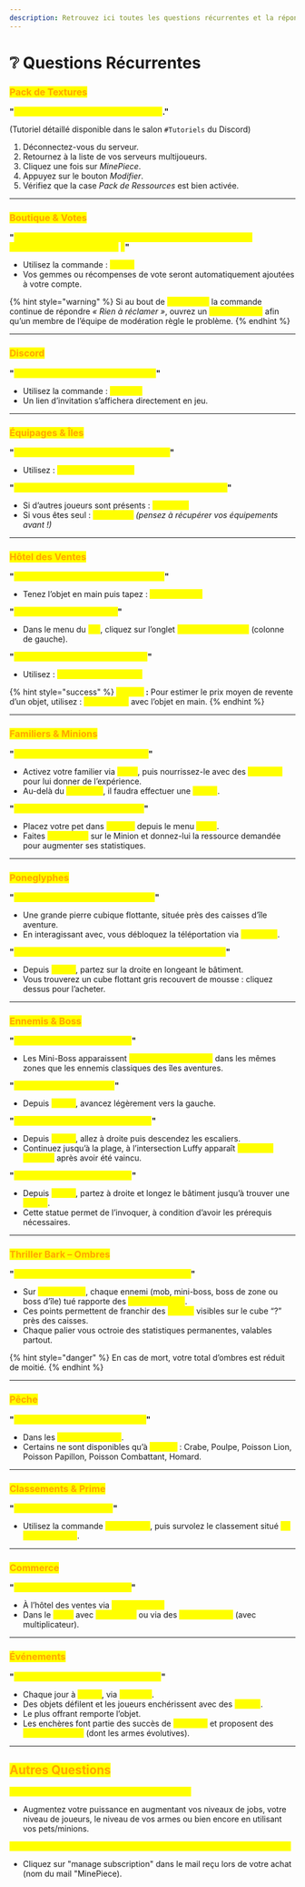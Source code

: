 ```yaml
---
description: Retrouvez ici toutes les questions récurrentes et la réponse à celles ci
---
```


# ❔ Questions Récurrentes

### <mark style="color:orange;">Pack de Textures</mark>

**"**<mark style="color:yellow;">**Mon pack de textures ne s'installe pas**</mark>**."**

(Tutoriel détaillé disponible dans le salon `#Tutoriels` du Discord)

1. Déconnectez-vous du serveur.
2. Retournez à la liste de vos serveurs multijoueurs.
3. Cliquez une fois sur _MinePiece_.
4. Appuyez sur le bouton _Modifier_.
5. Vérifiez que la case _Pack de Ressources_ est bien activée.

***

### <mark style="color:orange;">Boutique & Votes</mark>

**"**<mark style="color:yellow;">**Comment récupérer mes gemmes achetées sur le site ou mes récompenses de vote en jeu**</mark> <mark style="color:yellow;">**?**</mark>**"**

* Utilisez la commande : <mark style="color:yellow;">**`/claim`**</mark>
* Vos gemmes ou récompenses de vote seront automatiquement ajoutées à votre compte.

{% hint style="warning" %}
Si au bout de <mark style="color:yellow;">**10 minutes**</mark> la commande continue de répondre _« Rien à réclamer »_, ouvrez un <mark style="color:yellow;">**ticket Discord**</mark> afin qu’un membre de l’équipe de modération règle le problème.
{% endhint %}

***

### <mark style="color:orange;">Discord</mark>

**"**<mark style="color:yellow;">**Comment obtenir le lien du Discord ?**</mark>**"**

* Utilisez la commande : <mark style="color:yellow;">**`/discord`**</mark>
* Un lien d’invitation s’affichera directement en jeu.

***

### <mark style="color:orange;">Équipages & Îles</mark>

**"**<mark style="color:yellow;">**Comment inviter quelqu’un sur mon île ?**</mark>**"**

* Utilisez : <mark style="color:yellow;">**`/is invite (pseudo)`**</mark>

**"**<mark style="color:yellow;">**Comment quitter mon île pour rejoindre celle d’un ami ?**</mark>**"**

* Si d’autres joueurs sont présents : <mark style="color:yellow;">**`/is leave`**</mark>
* Si vous êtes seul : <mark style="color:yellow;">**`/is delete`**</mark> _(pensez à récupérer vos équipements avant !)_

***

### <mark style="color:orange;">Hôtel des Ventes</mark>

**"**<mark style="color:yellow;">**Comment vendre un objet dans le /ah ?**</mark>**"**

* Tenez l’objet en main puis tapez : <mark style="color:yellow;">**`/ah sell prix`**</mark>

**"**<mark style="color:yellow;">**Où récupérer mes achats ?**</mark>**"**

* Dans le menu du <mark style="color:yellow;">**`/ah`**</mark>, cliquez sur l’onglet <mark style="color:yellow;">**Objets à récupérer**</mark> (colonne de gauche).

**"**<mark style="color:yellow;">**Comment trouver un objet précis ?**</mark>**"**

* Utilisez : <mark style="color:yellow;">**`/ah search name:<nom>`**</mark>

{% hint style="success" %}
<mark style="color:yellow;">**Astuce**</mark>**&#x20;:** Pour estimer le prix moyen de revente d’un objet, utilisez : <mark style="color:yellow;">**`/ah average`**</mark> avec l’objet en main.
{% endhint %}

***

### <mark style="color:orange;">Familiers & Minions</mark>

**"**<mark style="color:yellow;">**Comment améliorer mon Familier ?**</mark>**"**

* Activez votre familier via <mark style="color:yellow;">**`/pets`**</mark>, puis nourrissez-le avec des <mark style="color:yellow;">**bonbons**</mark> pour lui donner de l’expérience.
* Au-delà du <mark style="color:yellow;">**niveau 10**</mark>, il faudra effectuer une <mark style="color:yellow;">**fusion**</mark>.

**"**<mark style="color:yellow;">**Comment améliorer mon Minion ?**</mark>**"**

* Placez votre pet dans <mark style="color:yellow;">**`/minion`**</mark> depuis le menu <mark style="color:yellow;">**`/pets`**</mark>.
* Faites <mark style="color:yellow;">**Shift + clic**</mark> sur le Minion et donnez-lui la ressource demandée pour augmenter ses statistiques.

***

### <mark style="color:orange;">Poneglyphes</mark>

**"**<mark style="color:yellow;">**Qu’est-ce que c’est, le Ponéglyphe ?**</mark>**"**

* Une grande pierre cubique flottante, située près des caisses d’île aventure.
* En interagissant avec, vous débloquez la téléportation via <mark style="color:yellow;">**`/aventure`**</mark>.

**"**<mark style="color:yellow;">**Où se situe le Ponéglyphe de Téléportation au Spawn ?**</mark>**"**

* Depuis <mark style="color:yellow;">**`/spawn`**</mark>, partez sur la droite en longeant le bâtiment.
* Vous trouverez un cube flottant gris recouvert de mousse : cliquez dessus pour l’acheter.

***

### <mark style="color:orange;">Ennemis & Boss</mark>

**"**<mark style="color:yellow;">**Où se trouvent les Mini-Boss ?**</mark>**"**

* Les Mini-Boss apparaissent <mark style="color:yellow;">**à intervalles réguliers**</mark> dans les mêmes zones que les ennemis classiques des îles aventures.

**"**<mark style="color:yellow;">**Où trouver le PNJ Magra ?**</mark>**"**

* Depuis <mark style="color:yellow;">**`/spawn`**</mark>, avancez légèrement vers la gauche.

**"**<mark style="color:yellow;">**Où se trouve Luffy (Boss de Zone) ?**</mark>**"**

* Depuis <mark style="color:yellow;">**`/spawn`**</mark>, allez à droite puis descendez les escaliers.
* Continuez jusqu’à la plage, à l’intersection Luffy apparaît <mark style="color:yellow;">**quelques minutes**</mark> après avoir été vaincu.

**"**<mark style="color:yellow;">**Comment combattre Higuma ?**</mark>**"**

* Depuis <mark style="color:yellow;">**`/spawn`**</mark>, partez à droite et longez le bâtiment jusqu’à trouver une <mark style="color:yellow;">**statue**</mark>.
* Cette statue permet de l’invoquer, à condition d’avoir les prérequis nécessaires.

***

### <mark style="color:orange;">Thriller Bark – Ombres</mark>

**"**<mark style="color:yellow;">**Comment fonctionnent les Paliers d’Ombres ?**</mark>**"**

* Sur <mark style="color:yellow;">**Thriller Bark**</mark>, chaque ennemi (mob, mini-boss, boss de zone ou boss d’île) tué rapporte des <mark style="color:yellow;">**points Ombres**</mark>.
* Ces points permettent de franchir des <mark style="color:yellow;">**paliers**</mark> visibles sur le cube “?” près des caisses.
* Chaque palier vous octroie des statistiques permanentes, valables partout.

{% hint style="danger" %}
En cas de mort, votre total d’ombres est réduit de moitié.
{% endhint %}

***

### <mark style="color:orange;">Pêche</mark>

**"**<mark style="color:yellow;">**Où pêcher les poissons customs ?**</mark>**"**

* Dans les <mark style="color:yellow;">**zones aventures**</mark>.
* Certains ne sont disponibles qu’à <mark style="color:yellow;">**Baratie**</mark> : Crabe, Poulpe, Poisson Lion, Poisson Papillon, Poisson Combattant, Homard.

***

### <mark style="color:orange;">Classements & Prime</mark>

**"**<mark style="color:yellow;">**Comment voir ma Prime ?**</mark>**"**

* Utilisez la commande <mark style="color:yellow;">**`/classement`**</mark>, puis survolez le classement situé <mark style="color:yellow;">**au milieu gauche**</mark>.

***

### <mark style="color:orange;">Commerce</mark>

**"**<mark style="color:yellow;">**Comment vendre mes objets ?**</mark>**"**

* À l’hôtel des ventes via <mark style="color:yellow;">**`/ah sell prix`**</mark>
* Dans le <mark style="color:yellow;">**`/shop`**</mark> avec <mark style="color:yellow;">**`/quicksell`**</mark> ou via des <mark style="color:yellow;">**dials de vente**</mark> (avec multiplicateur).

***

### <mark style="color:orange;">Événements</mark>

**"**<mark style="color:yellow;">**Comment fonctionnent les enchères ?**</mark>**"**

* Chaque jour à <mark style="color:yellow;">**18h30**</mark>, via <mark style="color:yellow;">**`/auction`**</mark>.
* Des objets défilent et les joueurs enchérissent avec des <mark style="color:yellow;">**Berrys**</mark>.
* Le plus offrant remporte l’objet.
* Les enchères font partie des succès de <mark style="color:yellow;">**Sabaody**</mark> et proposent des <mark style="color:yellow;">**objets exclusifs**</mark> (dont les armes évolutives).

***

## <mark style="color:orange;">Autres Questions</mark>

<mark style="color:yellow;">**"Comment puis-je augmenter ma puissance ?"**</mark>&#x20;

* Augmentez votre puissance en augmentant vos niveaux de jobs, votre niveau de joueurs, le niveau de vos armes ou bien encore en utilisant vos pets/minions.

<mark style="color:yellow;">**"Comment empêcher le renouvellement de mon abonnement premium?"**</mark>

* Cliquez sur "manage subscription" dans le mail reçu lors de votre achat (nom du mail "MinePiece).&#x20;

